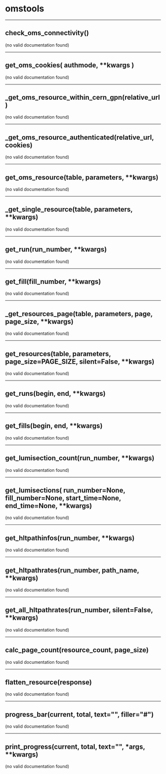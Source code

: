 # omstools  
  
- - -    
## check\_oms\_connectivity()  
(no valid documentation found)  
  
- - -    
## get\_oms\_cookies( authmode, **kwargs )  
(no valid documentation found)  
  
- - -    
## \_get\_oms\_resource\_within\_cern\_gpn(relative\_url)  
(no valid documentation found)  
  
- - -    
## \_get\_oms\_resource\_authenticated(relative\_url, cookies)  
(no valid documentation found)  
  
- - -    
## get\_oms\_resource(table, parameters, **kwargs)  
(no valid documentation found)  
  
- - -    
## \_get\_single\_resource(table, parameters, **kwargs)  
(no valid documentation found)  
  
- - -    
## get\_run(run\_number, **kwargs)  
(no valid documentation found)  
  
- - -    
## get\_fill(fill\_number, **kwargs)  
(no valid documentation found)  
  
- - -    
## \_get\_resources\_page(table, parameters, page, page\_size, **kwargs)  
(no valid documentation found)  
  
- - -    
## get\_resources(table, parameters, page\_size=PAGE\_SIZE, silent=False, **kwargs)  
(no valid documentation found)  
  
- - -    
## get\_runs(begin, end, **kwargs)  
(no valid documentation found)  
  
- - -    
## get\_fills(begin, end, **kwargs)  
(no valid documentation found)  
  
- - -    
## get\_lumisection\_count(run\_number, **kwargs)  
(no valid documentation found)  
  
- - -    
## get\_lumisections( run\_number=None, fill\_number=None, start\_time=None, end\_time=None, **kwargs)  
(no valid documentation found)  
  
- - -    
## get\_hltpathinfos(run\_number, **kwargs)  
(no valid documentation found)  
  
- - -    
## get\_hltpathrates(run\_number, path\_name, **kwargs)  
(no valid documentation found)  
  
- - -    
## get\_all\_hltpathrates(run\_number, silent=False, **kwargs)  
(no valid documentation found)  
  
- - -    
## calc\_page\_count(resource\_count, page\_size)  
(no valid documentation found)  
  
- - -    
## flatten\_resource(response)  
(no valid documentation found)  
  
- - -    
## progress\_bar(current, total, text="", filler="#")  
(no valid documentation found)  
  
- - -    
## print\_progress(current, total, text="", *args, **kwargs)  
(no valid documentation found)  
  
